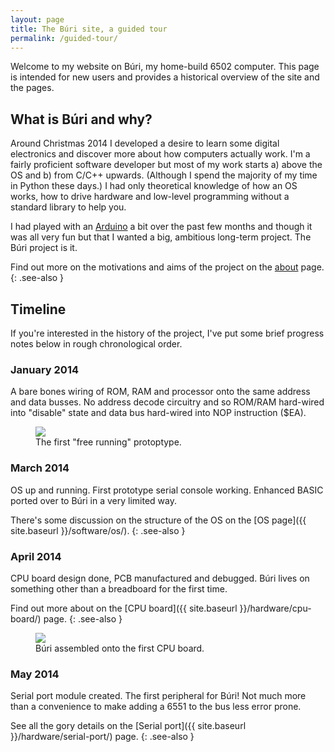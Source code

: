 ```yaml
---
layout: page
title: The Búri site, a guided tour
permalink: /guided-tour/
---
```


Welcome to my website on Búri, my home-build 6502 computer. This page is
intended for new users and provides a historical overview of the site and the
pages.

## What is Búri and why?

Around Christmas 2014 I developed a desire to learn some digital electronics and
discover more about how computers actually work. I'm a fairly proficient
software developer but most of my work starts a) above the OS and b) from C/C++
upwards. (Although I spend the majority of my time in Python these days.) I had
only theoretical knowledge of how an OS works, how to drive hardware and
low-level programming without a standard library to help you.

I had played with an [Arduino] a bit over the past few months and though it was
all very fun but that I wanted a big, ambitious long-term project. The Búri
project is it.

Find out more on the motivations and aims of the project on the [about] page.
{: .see-also }

## Timeline

If you're interested in the history of the project, I've put some brief progress
notes below in rough chronological order.

### January 2014

A bare bones wiring of ROM, RAM and processor onto the same address and data
busses. No address decode circuitry and so ROM/RAM hard-wired into "disable"
state and data bus hard-wired into NOP instruction ($EA).

<figure>
  <a href="{{ site.imageurl }}/free-running.jpg">
    <img src="{{ site.imageurl }}/free-running.jpg">
  </a>
  <figcaption>The first "free running" protoptype.</figcaption>
</figure>

### March 2014

OS up and running. First prototype serial console working. Enhanced BASIC ported
over to Búri in a very limited way.

There's some discussion on the structure of the OS on the [OS
page]({{ site.baseurl }}/software/os/).
{: .see-also }

### April 2014

CPU board design done, PCB manufactured and debugged. Búri lives on something
other than a breadboard for the first time.

Find out more about on the [CPU board]({{ site.baseurl }}/hardware/cpu-board/) page.
{: .see-also }

<figure>
  <a href="{{ site.imageurl }}/cpu-board.jpg">
    <img src="{{ site.imageurl }}/cpu-board.jpg">
  </a>
  <figcaption>Búri assembled onto the first CPU board.</figcaption>
</figure>

### May 2014

Serial port module created. The first peripheral for Búri! Not much more than a
convenience to make adding a 6551 to the bus less error prone.

See all the gory details on the [Serial port]({{ site.baseurl }}/hardware/serial-port/) page.
{: .see-also }

[Arduino]: http://www.arduino.cc/
[about]: {{site.baseurl}}/about/
